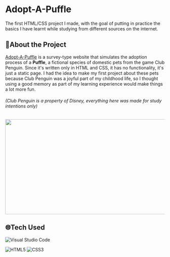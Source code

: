<h1>Adopt-A-Puffle</h1>
The first HTML/CSS project I made, with the goal of putting in practice the basics I have learnt while studying from different sources on the internet.

<h2>📑About the Project</h2>
<a href="https://luyluish.github.io/adopt-a-puffle/">Adopt-A-Puffle</a> is a survey-type website that simulates the adoption process of a <b>Puffle</b>, a fictional species of domestic pets from the game Club Penguin. Since it's written only in HTML and CSS, it has no functionality, it's just a static page. I had the idea to make my first project about these pets because Club Penguin was a joyful part of my childhood life, so I thought using a good memory as part of my learning experience would make things a lot more fun.

<h6><em>(Club Penguin is a property of Disney, everything here was made for study intentions only)</em></h6>
<img src="https://static.wikia.nocookie.net/officialclubpenguinonline/images/f/f3/White_Puffle_Frozen_Wave_OC.gif/revision/latest/scale-to-width-down/1200?cb=20200331090650" width="600" height="300"/>

<h2>🌐Tech Used</h2>

![Visual Studio Code](https://img.shields.io/badge/Visual%20Studio%20Code-0078d7.svg?style=for-the-badge&logo=visual-studio-code&logoColor=white)

![HTML5](https://img.shields.io/badge/html5-%23E34F26.svg?style=for-the-badge&logo=html5&logoColor=white)
![CSS3](https://img.shields.io/badge/css3-%231572B6.svg?style=for-the-badge&logo=css3&logoColor=white)
